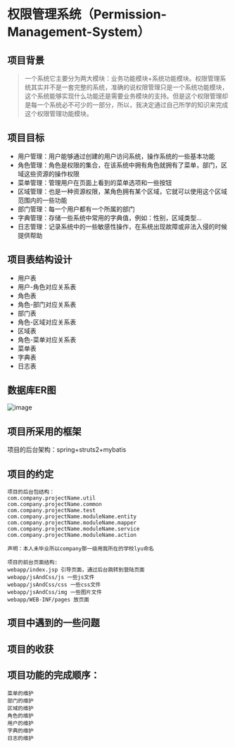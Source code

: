﻿# 权限管理系统（Permission-Management-System）

## 项目背景
> 一个系统它主要分为两大模块：业务功能模块+系统功能模块。权限管理系统其实并不是一套完整的系统，准确的说权限管理只是一个系统功能模块，这个系统能够实现什么功能还是需要业务模块的支持。但是这个权限管理却是每一个系统必不可少的一部分，所以，我决定通过自己所学的知识来完成这个权限管理功能模块。

## 项目目标
* 用户管理：用户能够通过创建的用户访问系统，操作系统的一些基本功能
* 角色管理：角色是权限的集合，在该系统中拥有角色就拥有了菜单，部门，区域这些资源的操作权限
* 菜单管理：管理用户在页面上看到的菜单选项和一些按钮
* 区域管理：也是一种资源权限，某角色拥有某个区域，它就可以使用这个区域范围内的一些功能
* 部门管理：每一个用户都有一个所属的部门
* 字典管理：存储一些系统中常用的字典值，例如：性别，区域类型...
* 日志管理：记录系统中的一些敏感性操作，在系统出现故障或非法入侵的时候提供帮助

## 项目表结构设计
* 用户表
* 用户-角色对应关系表
* 角色表
* 角色-部门对应关系表
* 部门表
* 角色-区域对应关系表
* 区域表
* 角色-菜单对应关系表
* 菜单表
* 字典表
* 日志表

## 数据库ER图
![image](https://github.com/MrQuJL/permission-management-system/raw/master/pms-imgs/er.png)

## 项目所采用的框架
项目的后台架构：spring+struts2+mybatis

## 项目的约定
	项目的后台包结构：
	com.company.projectName.util
	com.company.projectName.common
	com.company.projectName.test
	com.company.projectName.moduleName.entity
	com.company.projectName.moduleName.mapper
	com.company.projectName.moduleName.service
	com.company.projectName.moduleName.action
	
	声明：本人未毕业所以company那一级用我所在的学校lyu命名
	
	项目的前台页面结构:
	webapp/index.jsp 引导页面，通过后台跳转到登陆页面
	webapp/jsAndCss/js 一些js文件
	webapp/jsAndCss/css 一些css文件
	webapp/jsAndCss/img 一些图片文件
	webapp/WEB-INF/pages 放页面

## 项目中遇到的一些问题

## 项目的收获






## 项目功能的完成顺序：
	菜单的维护
	部门的维护
	区域的维护
	角色的维护
	用户的维护
	字典的维护
	日志的维护



